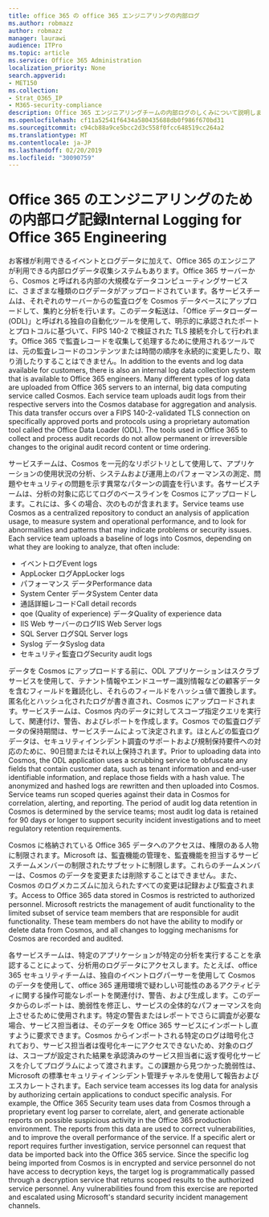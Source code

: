 ```yaml
---
title: office 365 の office 365 エンジニアリングの内部ログ
ms.author: robmazz
author: robmazz
manager: laurawi
audience: ITPro
ms.topic: article
ms.service: Office 365 Administration
localization_priority: None
search.appverid:
- MET150
ms.collection:
- Strat_O365_IP
- M365-security-compliance
description: Office 365 エンジニアリングチームの内部ログのしくみについて説明します。
ms.openlocfilehash: cf11a52541f6434a580435688db0f986f670bd31
ms.sourcegitcommit: c94cb88a9ce5bcc2d3c558f0fcc648519cc264a2
ms.translationtype: MT
ms.contentlocale: ja-JP
ms.lasthandoff: 02/20/2019
ms.locfileid: "30090759"
---
```

# <a name="internal-logging-for-office-365-engineering"></a><span data-ttu-id="7132a-103">Office 365 のエンジニアリングのための内部ログ記録</span><span class="sxs-lookup"><span data-stu-id="7132a-103">Internal Logging for Office 365 Engineering</span></span>
<span data-ttu-id="7132a-p101">お客様が利用できるイベントとログデータに加えて、Office 365 のエンジニアが利用できる内部ログデータ収集システムもあります。Office 365 サーバーから、Cosmos と呼ばれる内部の大規模なデータコンピューティングサービスに、さまざまな種類のログデータがアップロードされています。各サービスチームは、それぞれのサーバーからの監査ログを Cosmos データベースにアップロードして、集約と分析を行います。このデータ転送は、「Office データローダー (ODL)」と呼ばれる独自の自動化ツールを使用して、明示的に承認されたポートとプロトコルに基づいて、FIPS 140-2 で検証された TLS 接続を介して行われます。Office 365 で監査レコードを収集して処理するために使用されるツールでは、元の監査レコードのコンテンツまたは時間の順序を永続的に変更したり、取り消したりすることはできません。</span><span class="sxs-lookup"><span data-stu-id="7132a-p101">In addition to the events and log data available for customers, there is also an internal log data collection system that is available to Office 365 engineers. Many different types of log data are uploaded from Office 365 servers to an internal, big data computing service called Cosmos. Each service team uploads audit logs from their respective servers into the Cosmos database for aggregation and analysis. This data transfer occurs over a FIPS 140-2-validated TLS connection on specifically approved ports and protocols using a proprietary automation tool called the Office Data Loader (ODL). The tools used in Office 365 to collect and process audit records do not allow permanent or irreversible changes to the original audit record content or time ordering.</span></span>

<span data-ttu-id="7132a-p102">サービスチームは、Cosmos を一元的なリポジトリとして使用して、アプリケーションの使用状況の分析、システムおよび運用上のパフォーマンスの測定、問題やセキュリティの問題を示す異常なパターンの調査を行います。各サービスチームは、分析の対象に応じてログのベースラインを Cosmos にアップロードします。これには、多くの場合、次のものが含まれます。</span><span class="sxs-lookup"><span data-stu-id="7132a-p102">Service teams use Cosmos as a centralized repository to conduct an analysis of application usage, to measure system and operational performance, and to look for abnormalities and patterns that may indicate problems or security issues. Each service team uploads a baseline of logs into Cosmos, depending on what they are looking to analyze, that often include:</span></span>
- <span data-ttu-id="7132a-111">イベントログ</span><span class="sxs-lookup"><span data-stu-id="7132a-111">Event logs</span></span>
- <span data-ttu-id="7132a-112">AppLocker ログ</span><span class="sxs-lookup"><span data-stu-id="7132a-112">AppLocker logs</span></span>
- <span data-ttu-id="7132a-113">パフォーマンス データ</span><span class="sxs-lookup"><span data-stu-id="7132a-113">Performance data</span></span>
- <span data-ttu-id="7132a-114">System Center データ</span><span class="sxs-lookup"><span data-stu-id="7132a-114">System Center data</span></span>
- <span data-ttu-id="7132a-115">通話詳細レコード</span><span class="sxs-lookup"><span data-stu-id="7132a-115">Call detail records</span></span>
- <span data-ttu-id="7132a-116">qoe (Quality of experience) データ</span><span class="sxs-lookup"><span data-stu-id="7132a-116">Quality of experience data</span></span>
- <span data-ttu-id="7132a-117">IIS Web サーバーのログ</span><span class="sxs-lookup"><span data-stu-id="7132a-117">IIS Web Server logs</span></span>
- <span data-ttu-id="7132a-118">SQL Server ログ</span><span class="sxs-lookup"><span data-stu-id="7132a-118">SQL Server logs</span></span>
- <span data-ttu-id="7132a-119">Syslog データ</span><span class="sxs-lookup"><span data-stu-id="7132a-119">Syslog data</span></span>
- <span data-ttu-id="7132a-120">セキュリティ監査ログ</span><span class="sxs-lookup"><span data-stu-id="7132a-120">Security audit logs</span></span>

<span data-ttu-id="7132a-p103">データを Cosmos にアップロードする前に、ODL アプリケーションはスクラブサービスを使用して、テナント情報やエンドユーザー識別情報などの顧客データを含むフィールドを難読化し、それらのフィールドをハッシュ値で置換します。匿名化とハッシュ化されたログが書き直され、Cosmos にアップロードされます。サービスチームは、Cosmos 内のデータに対してスコープ指定クエリを実行して、関連付け、警告、およびレポートを作成します。Cosmos での監査ログデータの保持期間は、サービスチームによって決定されます。ほとんどの監査ログデータは、セキュリティインシデント調査のサポートおよび規制保持要件への対応のために、90日間またはそれ以上保持されます。</span><span class="sxs-lookup"><span data-stu-id="7132a-p103">Prior to uploading data into Cosmos, the ODL application uses a scrubbing service to obfuscate any fields that contain customer data, such as tenant information and end-user identifiable information, and replace those fields with a hash value. The anonymized and hashed logs are rewritten and then uploaded into Cosmos. Service teams run scoped queries against their data in Cosmos for correlation, alerting, and reporting. The period of audit log data retention in Cosmos is determined by the service teams; most audit log data is retained for 90 days or longer to support security incident investigations and to meet regulatory retention requirements.</span></span>

<span data-ttu-id="7132a-p104">Cosmos に格納されている Office 365 データへのアクセスは、権限のある人物に制限されます。Microsoft は、監査機能の管理を、監査機能を担当するサービスチームメンバーの制限されたサブセットに制限します。これらのチームメンバーは、Cosmos のデータを変更または削除することはできません。また、Cosmos のログメカニズムに加えられたすべての変更は記録および監査されます。</span><span class="sxs-lookup"><span data-stu-id="7132a-p104">Access to Office 365 data stored in Cosmos is restricted to authorized personnel. Microsoft restricts the management of audit functionality to the limited subset of service team members that are responsible for audit functionality. These team members do not have the ability to modify or delete data from Cosmos, and all changes to logging mechanisms for Cosmos are recorded and audited.</span></span>

<span data-ttu-id="7132a-p105">各サービスチームは、特定のアプリケーションが特定の分析を実行することを承認することによって、分析用のログデータにアクセスします。たとえば、office 365 セキュリティチームは、独自のイベントログパーサーを使用して Cosmos のデータを使用して、office 365 運用環境で疑わしい可能性のあるアクティビティに関する操作可能なレポートを関連付け、警告、および生成します。このデータからのレポートは、脆弱性を修正し、サービスの全体的なパフォーマンスを向上させるために使用されます。特定の警告またはレポートでさらに調査が必要な場合、サービス担当者は、そのデータを Office 365 サービスにインポートし直すように要求できます。Cosmos からインポートされる特定のログは暗号化されており、サービス担当者は復号化キーにアクセスできないため、対象のログは、スコープが設定された結果を承認済みのサービス担当者に返す復号化サービスを介してプログラムによって渡されます。この課題から見つかった脆弱性は、Microsoft の標準セキュリティインシデント管理チャネルを使用して報告およびエスカレートされます。</span><span class="sxs-lookup"><span data-stu-id="7132a-p105">Each service team accesses its log data for analysis by authorizing certain applications to conduct specific analysis. For example, the Office 365 Security team uses data from Cosmos through a proprietary event log parser to correlate, alert, and generate actionable reports on possible suspicious activity in the Office 365 production environment. The reports from this data are used to correct vulnerabilities, and to improve the overall performance of the service. If a specific alert or report requires further investigation, service personnel can request that data be imported back into the Office 365 service. Since the specific log being imported from Cosmos is in encrypted and service personnel do not have access to decryption keys, the target log is programmatically passed through a decryption service that returns scoped results to the authorized service personnel. Any vulnerabilities found from this exercise are reported and escalated using Microsoft's standard security incident management channels.</span></span>
